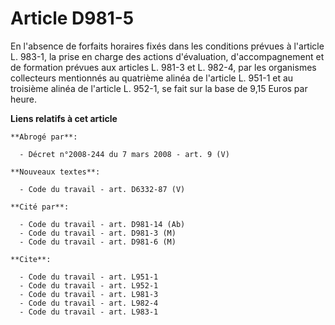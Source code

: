 # Article D981-5

En l'absence de forfaits horaires fixés dans les conditions prévues à l'article L. 983-1, la prise en charge des actions
d'évaluation, d'accompagnement et de formation prévues aux articles L. 981-3 et L. 982-4, par les organismes collecteurs
mentionnés au quatrième alinéa de l'article L. 951-1 et au troisième alinéa de l'article L. 952-1, se fait sur la base de
9,15 Euros par heure.

**Liens relatifs à cet article**

	**Abrogé par**:

	  - Décret n°2008-244 du 7 mars 2008 - art. 9 (V)

	**Nouveaux textes**:

	  - Code du travail - art. D6332-87 (V)

	**Cité par**:

	  - Code du travail - art. D981-14 (Ab)
	  - Code du travail - art. D981-3 (M)
	  - Code du travail - art. D981-6 (M)

	**Cite**:

	  - Code du travail - art. L951-1
	  - Code du travail - art. L952-1
	  - Code du travail - art. L981-3
	  - Code du travail - art. L982-4
	  - Code du travail - art. L983-1
